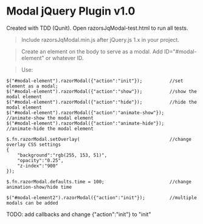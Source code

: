 Modal jQuery Plugin  v1.0
=========================

Created with TDD (Qunit). Open razorsJqModal-test.html to run all tests.

>Include razorsJqModal.min.js after jQuery.js 1.x in your project.

>Create an element on the body to serve as a modal. Add ID="#modal-element" or whatever ID.

>Use:

```
$("#modal-element").razorModal({"action":"init"});    		//set element as a modal;
$("#modal-element").razorModal({"action":"show"});  		//show the modal element
$("#modal-element").razorModal({"action":"hide"});  		//hide the modal element
$("#modal-element").razorModal({"action":"animate-show"});   //animate-show the modal element
$("#modal-element").razorModal({"action":"animate-hide"});   //animate-hide the modal element

$.fn.razorModal.setOverlay(									//change overlay CSS settings
{
	"background":"rgb(255, 153, 51)",
	"opacity":"0.25",
	"z-index":"900"
});

$.fn.razorModal.defaults.time = 100;						//change animation-show/hide time

$("#modal-element2").razorModal({"action":"init"});    		//multiple modals can be added
```

TODO: add callbacks and change {"action":"init"} to "init"

